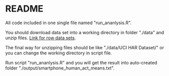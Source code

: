 # README

All code included in one single file named "run_ananlysis.R".

You should download data set into a working directory in folder "./data" and unzip files. [Link for row data sets](https://d396qusza40orc.cloudfront.net/getdata%2Fprojectfiles%2FUCI%20HAR%20Dataset.zip).

The final way for unzipping files should be like "./data/UCI HAR Dataset/" or you can change the working directory in script file.

Run script "run_ananlysis.R" and you will get the result into auto-created folder "./output/smartphone_human_act_means.txt".